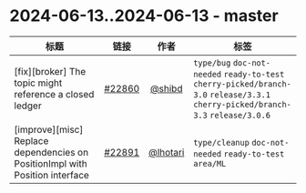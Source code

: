 # 2024-06-13..2024-06-13 - master
| 标题 | 链接 | 作者 | 标签 |
| - | :--: | :--: | - |
| [fix][broker] The topic might reference a closed ledger | [#22860](https://github.com/apache/pulsar/pull/22860) | [@shibd](https://github.com/shibd) | `type/bug` `doc-not-needed` `ready-to-test` `cherry-picked/branch-3.0` `release/3.3.1` `cherry-picked/branch-3.3` `release/3.0.6`  | 
| [improve][misc] Replace dependencies on PositionImpl with Position interface | [#22891](https://github.com/apache/pulsar/pull/22891) | [@lhotari](https://github.com/lhotari) | `type/cleanup` `doc-not-needed` `ready-to-test` `area/ML`  | 
